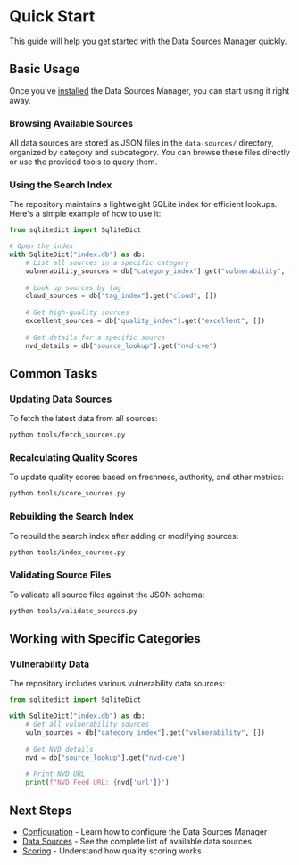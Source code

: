 # Quick Start

This guide will help you get started with the Data Sources Manager quickly.

## Basic Usage

Once you've [installed](installation.md) the Data Sources Manager, you can start using it right away.

### Browsing Available Sources

All data sources are stored as JSON files in the `data-sources/` directory, organized by category and subcategory. You can browse these files directly or use the provided tools to query them.

### Using the Search Index

The repository maintains a lightweight SQLite index for efficient lookups. Here's a simple example of how to use it:

```python
from sqlitedict import SqliteDict

# Open the index
with SqliteDict("index.db") as db:
    # List all sources in a specific category
    vulnerability_sources = db["category_index"].get("vulnerability", [])
    
    # Look up sources by tag
    cloud_sources = db["tag_index"].get("cloud", [])
    
    # Get high-quality sources
    excellent_sources = db["quality_index"].get("excellent", [])
    
    # Get details for a specific source
    nvd_details = db["source_lookup"].get("nvd-cve")
```

## Common Tasks

### Updating Data Sources

To fetch the latest data from all sources:

```bash
python tools/fetch_sources.py
```

### Recalculating Quality Scores

To update quality scores based on freshness, authority, and other metrics:

```bash
python tools/score_sources.py
```

### Rebuilding the Search Index

To rebuild the search index after adding or modifying sources:

```bash
python tools/index_sources.py
```

### Validating Source Files

To validate all source files against the JSON schema:

```bash
python tools/validate_sources.py
```

## Working with Specific Categories

### Vulnerability Data

The repository includes various vulnerability data sources:

```python
from sqlitedict import SqliteDict

with SqliteDict("index.db") as db:
    # Get all vulnerability sources
    vuln_sources = db["category_index"].get("vulnerability", [])
    
    # Get NVD details
    nvd = db["source_lookup"].get("nvd-cve")
    
    # Print NVD URL
    print(f"NVD Feed URL: {nvd['url']}")
```

## Next Steps

- [Configuration](configuration.md) - Learn how to configure the Data Sources Manager
- [Data Sources](../usage/data-sources.md) - See the complete list of available data sources
- [Scoring](../usage/scoring.md) - Understand how quality scoring works
